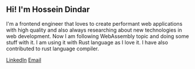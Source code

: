 ## Hi! I'm Hossein Dindar

I'm a frontend engineer that loves to create performant web applications with high quality and also
always researching about new technologies in web development. Now I am following WebAssembly topic and doing some stuff with it.
I am using it with Rust language as I love it. I have also contributed to rust language compiler.

[LinkedIn](https://www.linkedin.com/in/hossein-dindar/) [Email](hosseind2017@gmail.com)
